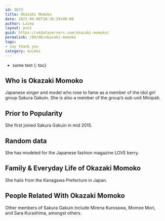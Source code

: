 ```yaml
---
id: 3673
title: Okazaki Momoko
date: 2021-04-06T10:36:29+00:00
author: Laima
layout: post
guid: https://ukdataservers.com/okazaki-momoko/
permalink: /04/06/okazaki-momoko
tags:
- say thank you
category: Guides
---
```


* some text
{: toc}


## Who is Okazaki Momoko
                  
                  
                  
Japanese singer and model who rose to fame as a member of the idol girl group Sakura Gakuin. She is also a member of the group&#8217;s sub-unit Minipati.
                  
              
            
              
            
                
                
                
## Prior to Popularity
                  
                  
                  
She first joined Sakura Gakuin in mid 2015.
                  
              
            
              
            
                
                
                
## Random data
                  
                  
                  
She has modeled for the Japanese fashion magazine LOVE berry.
                  
              
            
              
            
                
                
                
## Family & Everyday Life of Okazaki Momoko
                  
                  
                  
She hails from the Kanagawa Prefecture in Japan.
                  
              
            
              
            
                
                
                
## People Related With Okazaki Momoko
                  
                  
                  
Other members of Sakura Gakuin include Mirena Kurosawa, Momoe Mori, and Sara Kurashima, amongst others.
                  
              
            
              
            
                
              
            
              
              
            
            
              
            
          
          
          